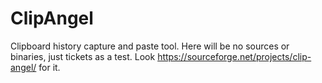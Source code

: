 # ClipAngel
Clipboard history capture and paste tool. 
Here will be no sources or binaries, just tickets as a test. Look https://sourceforge.net/projects/clip-angel/ for it.
